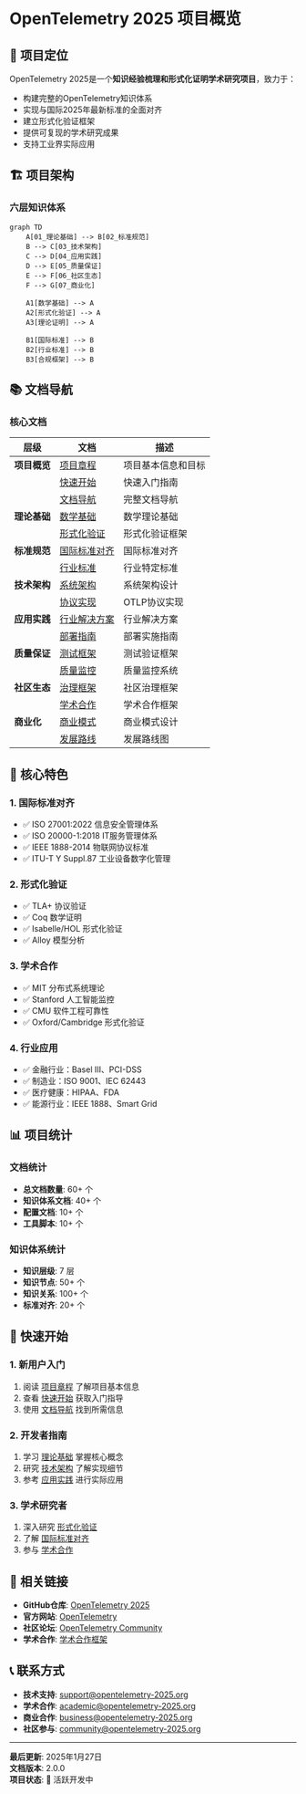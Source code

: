 # OpenTelemetry 2025 项目概览

## 🎯 项目定位

OpenTelemetry 2025是一个**知识经验梳理和形式化证明学术研究项目**，致力于：

- 构建完整的OpenTelemetry知识体系
- 实现与国际2025年最新标准的全面对齐
- 建立形式化验证框架
- 提供可复现的学术研究成果
- 支持工业界实际应用

## 🏗️ 项目架构

### 六层知识体系

```mermaid
graph TD
    A[01_理论基础] --> B[02_标准规范]
    B --> C[03_技术架构]
    C --> D[04_应用实践]
    D --> E[05_质量保证]
    E --> F[06_社区生态]
    F --> G[07_商业化]
    
    A1[数学基础] --> A
    A2[形式化验证] --> A
    A3[理论证明] --> A
    
    B1[国际标准] --> B
    B2[行业标准] --> B
    B3[合规框架] --> B
```

## 📚 文档导航

### 核心文档

| 层级 | 文档 | 描述 |
|------|------|------|
| **项目概览** | [项目章程](项目章程.md) | 项目基本信息和目标 |
| | [快速开始](快速开始.md) | 快速入门指南 |
| | [文档导航](文档导航.md) | 完整文档导航 |
| **理论基础** | [数学基础](../01_理论基础/数学基础.md) | 数学理论基础 |
| | [形式化验证](../01_理论基础/形式化验证.md) | 形式化验证框架 |
| **标准规范** | [国际标准对齐](../02_标准规范/国际标准对齐.md) | 国际标准对齐 |
| | [行业标准](../02_标准规范/行业标准.md) | 行业特定标准 |
| **技术架构** | [系统架构](../03_技术架构/系统架构.md) | 系统架构设计 |
| | [协议实现](../03_技术架构/协议实现.md) | OTLP协议实现 |
| **应用实践** | [行业解决方案](../04_应用实践/行业解决方案.md) | 行业解决方案 |
| | [部署指南](../04_应用实践/部署指南.md) | 部署实施指南 |
| **质量保证** | [测试框架](../05_质量保证/测试框架.md) | 测试验证框架 |
| | [质量监控](../05_质量保证/质量监控.md) | 质量监控系统 |
| **社区生态** | [治理框架](../06_社区生态/治理框架.md) | 社区治理框架 |
| | [学术合作](../06_社区生态/学术合作.md) | 学术合作框架 |
| **商业化** | [商业模式](../07_商业化/商业模式.md) | 商业模式设计 |
| | [发展路线](../07_商业化/发展路线.md) | 发展路线图 |

## 🌟 核心特色

### 1. 国际标准对齐

- ✅ ISO 27001:2022 信息安全管理体系
- ✅ ISO 20000-1:2018 IT服务管理体系  
- ✅ IEEE 1888-2014 物联网协议标准
- ✅ ITU-T Y Suppl.87 工业设备数字化管理

### 2. 形式化验证

- ✅ TLA+ 协议验证
- ✅ Coq 数学证明
- ✅ Isabelle/HOL 形式化验证
- ✅ Alloy 模型分析

### 3. 学术合作

- ✅ MIT 分布式系统理论
- ✅ Stanford 人工智能监控
- ✅ CMU 软件工程可靠性
- ✅ Oxford/Cambridge 形式化验证

### 4. 行业应用

- ✅ 金融行业：Basel III、PCI-DSS
- ✅ 制造业：ISO 9001、IEC 62443
- ✅ 医疗健康：HIPAA、FDA
- ✅ 能源行业：IEEE 1888、Smart Grid

## 📊 项目统计

### 文档统计

- **总文档数量**: 60+ 个
- **知识体系文档**: 40+ 个
- **配置文档**: 10+ 个
- **工具脚本**: 10+ 个

### 知识体系统计

- **知识层级**: 7 层
- **知识节点**: 50+ 个
- **知识关系**: 100+ 个
- **标准对齐**: 20+ 个

## 🚀 快速开始

### 1. 新用户入门

1. 阅读 [项目章程](项目章程.md) 了解项目基本信息
2. 查看 [快速开始](快速开始.md) 获取入门指导
3. 使用 [文档导航](文档导航.md) 找到所需信息

### 2. 开发者指南

1. 学习 [理论基础](../01_理论基础/README.md) 掌握核心概念
2. 研究 [技术架构](../03_技术架构/README.md) 了解实现细节
3. 参考 [应用实践](../04_应用实践/README.md) 进行实际应用

### 3. 学术研究者

1. 深入研究 [形式化验证](../01_理论基础/形式化验证.md)
2. 了解 [国际标准对齐](../02_标准规范/国际标准对齐.md)
3. 参与 [学术合作](../06_社区生态/学术合作.md)

## 🔗 相关链接

- **GitHub仓库**: [OpenTelemetry 2025](https://github.com/opentelemetry/opentelemetry-2025)
- **官方网站**: [OpenTelemetry](https://opentelemetry.io/)
- **社区论坛**: [OpenTelemetry Community](https://github.com/open-telemetry/community)
- **学术合作**: [学术合作框架](../06_社区生态/学术合作.md)

## 📞 联系方式

- **技术支持**: <support@opentelemetry-2025.org>
- **学术合作**: <academic@opentelemetry-2025.org>
- **商业合作**: <business@opentelemetry-2025.org>
- **社区参与**: <community@opentelemetry-2025.org>

---

**最后更新**: 2025年1月27日  
**文档版本**: 2.0.0  
**项目状态**: 🚀 活跃开发中
